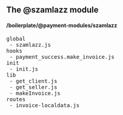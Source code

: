 ## The @szamlazz module
#### /boilerplate/@payment-modules/szamlazz
<pre>
global
 - szamlazz.js
hooks
 - payment_success.make_invoice.js
init
 - init.js
lib
 - get_client.js
 - get_seller.js
 - makeInvoice.js
routes
 - invoice-localdata.js
</pre>

